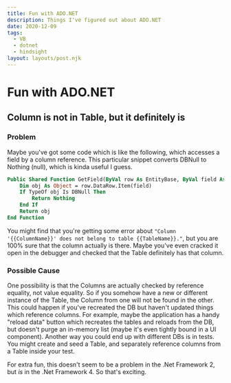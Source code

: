 ```yaml
---
title: Fun with ADO.NET
description: Things I've figured out about ADO.NET
date: 2020-12-09
tags:
  - VB
  - dotnet
  - hindsight
layout: layouts/post.njk
---
```


# Fun with ADO.NET

## Column is not in Table, but it definitely is

### Problem

Maybe you've got some code which is like the following, which accesses a field by a column reference. This particular snippet converts DBNull to Nothing (null), which is kinda useful I guess.

``` vb 
Public Shared Function GetField(ByVal row As EntityBase, ByVal field As DataColumn) As Object
	Dim obj As Object = row.DataRow.Item(field)
	If TypeOf obj Is DBNull Then
		Return Nothing
	End If
	Return obj
End Function
```

You might find that you're getting some error about `"Column '{{ColumnName}}' does not belong to table {{TableName}}."`, but you are 100% sure that the column actually is there. Maybe you've even cracked it open in the debugger and checked that the Table definitely has that column. 

### Possible Cause

One possibility is that the Columns are actually checked by reference equality, not value equality. So if you somehow have a new or different instance of the Table, the Column from one will not be found in the other. This could happen if you've recreated the DB but haven't updated things which reference columns. For example, maybe the application has a handy "reload data" button which recreates the tables and reloads from the DB, but doesn't purge an in-memory list (maybe it's even tightly bound in a UI component). Another way you could end up with different DBs is in tests. You might create and seed a Table, and separately reference columns from a Table inside your test.

For extra fun, this doesn't seem to be a problem in the .Net Framework 2, but _is_ in the .Net Framework 4. So that's exciting.